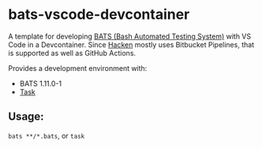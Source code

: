 # bats-vscode-devcontainer

A template for developing [BATS (Bash Automated Testing System)](https://github.com/bats-core/bats-core) with VS Code in a Devcontainer. Since [Hacken](https://hacken.ca) mostly uses Bitbucket Pipelines, that is supported as well as GitHub Actions.

Provides a development environment with:
- BATS 1.11.0-1
- [Task](https://taskfile.dev)


## Usage:
`bats **/*.bats`, or
`task`

